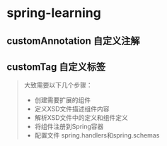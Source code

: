 # spring-learning # 

## customAnnotation 自定义注解 ##

## customTag 自定义标签 ##
> 大致需要以下几个步骤：
> * 创建需要扩展的组件
> * 定义XSD文件描述组件内容
> * 解析XSD文件中的定义和组件定义
> * 将组件注册到Spring容器
> * 配置文件 spring.handlers和spring.schemas 